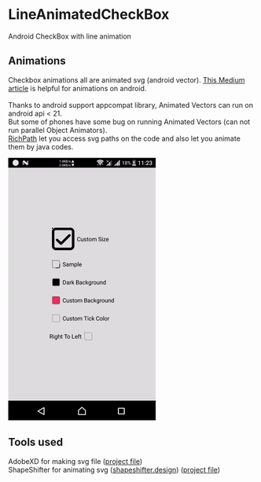 # LineAnimatedCheckBox
Android CheckBox with line animation

## Animations
Checkbox animations all are animated svg (android vector). [This Medium article](https://proandroiddev.com/how-to-animate-on-android-f8d227135613) is helpful for animations on android.
<br />
<br />
Thanks to android support appcompat library, Animated Vectors can run on android api < 21.<br />
But some of phones have some bug on running Animated Vectors (can not run parallel Object Animators). <br />
[RichPath](https://github.com/tarek360/RichPath) let you access svg paths on the code and also let you animate them by java codes.

<img src="https://github.com/mofakhrpour/LineAnimatedCheckBox/blob/master/demo.gif" width="300"/>

## Tools used
AdobeXD for making svg file ([project file](https://github.com/mofakhrpour/LineAnimatedCheckBox/blob/master/svg/Adobe%20XD%20(Svg).xd))
<br />
ShapeShifter for animating svg ([shapeshifter.design](https://shapeshifter.design)) ([project file](https://github.com/mofakhrpour/LineAnimatedCheckBox/blob/master/svg/Vector%20Animation%20(ShapeShifter.design).shapeshifter))
